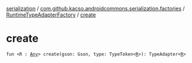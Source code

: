[serialization](../../index.md) / [com.github.kacso.androidcommons.serialization.factories](../index.md) / [RuntimeTypeAdapterFactory](index.md) / [create](./create.md)

# create

`fun <R : `[`Any`](https://kotlinlang.org/api/latest/jvm/stdlib/kotlin/-any/index.html)`> create(gson: Gson, type: TypeToken<`[`R`](create.md#R)`>): TypeAdapter<`[`R`](create.md#R)`>`